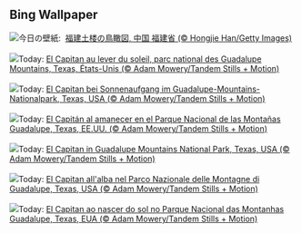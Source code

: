 ## Bing Wallpaper
![](https://www.bing.com/th?id=OHR.TulouFujian_JA-JP5056058159_UHD.jpg&w=1000)今日の壁紙: &nbsp;[福建土楼の鳥瞰図, 中国 福建省 (© Hongjie Han/Getty Images)](https://www.bing.com/th?id=OHR.TulouFujian_JA-JP5056058159_UHD.jpg)
<br><br/>
![](https://www.bing.com/th?id=OHR.GuadalupeTexas_FR-FR9507308056_UHD.jpg&w=1000)Today: [El Capitan au lever du soleil, parc national des Guadalupe Mountains, Texas, États-Unis (© Adam Mowery/Tandem Stills + Motion)](https://www.bing.com/th?id=OHR.GuadalupeTexas_FR-FR9507308056_UHD.jpg)
<br><br/>
![](https://www.bing.com/th?id=OHR.GuadalupeTexas_DE-DE2699373436_UHD.jpg&w=1000)Today: [El Capitan bei Sonnenaufgang im Guadalupe-Mountains-Nationalpark, Texas, USA (© Adam Mowery/Tandem Stills + Motion)](https://www.bing.com/th?id=OHR.GuadalupeTexas_DE-DE2699373436_UHD.jpg)
<br><br/>
![](https://www.bing.com/th?id=OHR.GuadalupeTexas_ES-ES2551228922_UHD.jpg&w=1000)Today: [El Capitán al amanecer en el Parque Nacional de las Montañas Guadalupe, Texas, EE.UU. (© Adam Mowery/Tandem Stills + Motion)](https://www.bing.com/th?id=OHR.GuadalupeTexas_ES-ES2551228922_UHD.jpg)
<br><br/>
![](https://www.bing.com/th?id=OHR.GuadalupeTexas_EN-GB5407194916_UHD.jpg&w=1000)Today: [El Capitan in Guadalupe Mountains National Park, Texas, USA (© Adam Mowery/Tandem Stills + Motion)](https://www.bing.com/th?id=OHR.GuadalupeTexas_EN-GB5407194916_UHD.jpg)
<br><br/>
![](https://www.bing.com/th?id=OHR.GuadalupeTexas_IT-IT7610169822_UHD.jpg&w=1000)Today: [El Capitan all'alba nel Parco Nazionale delle Montagne di Guadalupe, Texas, USA (© Adam Mowery/Tandem Stills + Motion)](https://www.bing.com/th?id=OHR.GuadalupeTexas_IT-IT7610169822_UHD.jpg)
<br><br/>
![](https://www.bing.com/th?id=OHR.GuadalupeTexas_PT-BR4550245879_UHD.jpg&w=1000)Today: [El Capitan ao nascer do sol no Parque Nacional das Montanhas Guadalupe, Texas, EUA (© Adam Mowery/Tandem Stills + Motion)](https://www.bing.com/th?id=OHR.GuadalupeTexas_PT-BR4550245879_UHD.jpg)
<br><br/>
